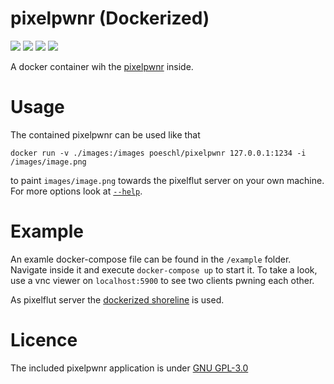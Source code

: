# pixelpwnr (Dockerized)

[![](https://img.shields.io/microbadger/layers/poeschl/pixelpwnr.svg)](https://microbadger.com/images/poeschl/pixelpwnr)
[![](https://img.shields.io/microbadger/image-size/poeschl/pixelpwnr.svg)](https://microbadger.com/images/poeschl/pixelpwnr)
[![](https://img.shields.io/docker/pulls/poeschl/pixelpwnr.svg)](https://hub.docker.com/r/poeschl/pixelpwnr)
[![](https://img.shields.io/github/license/poeschl/docker-pixelpwnr.svg?maxAge=3600)](https://github.com/poeschl/docker-pixelpwnr/blob/master/LICENCE)

A docker container wih the [pixelpwnr](https://github.com/timvisee/pixelpwnr) inside.

# Usage

The contained pixelpwnr can be used like that

`docker run -v ./images:/images poeschl/pixelpwnr 127.0.0.1:1234 -i /images/image.png`

to paint `images/image.png` towards the pixelflut server on your own machine. For more options look at [`--help`](https://github.com/timvisee/pixelpwnr#help).

# Example

An examle docker-compose file can be found in the `/example` folder. Navigate inside it and execute `docker-compose up` to start it.
To take a look, use a vnc viewer on `localhost:5900` to see two clients pwning each other.

As pixelflut server the [dockerized shoreline](https://github.com/Poeschl/docker-shoreline) is used.

# Licence

The included pixelpwnr application is under [GNU GPL-3.0](https://raw.githubusercontent.com/timvisee/pixelpwnr/master/LICENSE)
